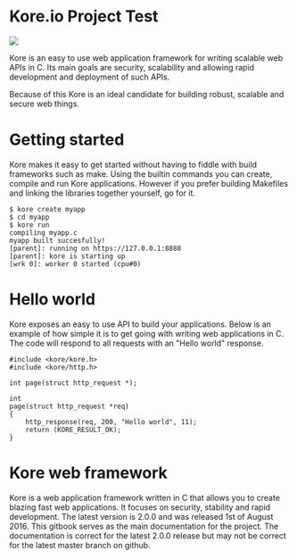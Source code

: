 # Kore.io Project Test
![](https://kore.io/images/logos/logo-front.png)

Kore is an easy to use web application framework for writing scalable web APIs in C.
Its main goals are security, scalability and allowing rapid development and deployment of such APIs.

Because of this Kore is an ideal candidate for building robust, scalable and secure web things.

# Getting started

Kore makes it easy to get started without having to fiddle with build frameworks such as make. Using the builtin commands you can create, compile and run Kore applications. However if you prefer building Makefiles and linking the libraries together yourself, go for it.

```
$ kore create myapp
$ cd myapp
$ kore run
compiling myapp.c
myapp built succesfully!
[parent]: running on https://127.0.0.1:8888
[parent]: kore is starting up
[wrk 0]: worker 0 started (cpu#0)

```

# Hello world

Kore exposes an easy to use API to build your applications. Below is an example of how simple it is to get going with writing web applications in C. The code will respond to all requests with an "Hello world" response.

```
#include <kore/kore.h>
#include <kore/http.h>

int	page(struct http_request *);

int
page(struct http_request *req)
{
    http_response(req, 200, "Hello world", 11);
    return (KORE_RESULT_OK);
}
```

# Kore web framework

Kore is a web application framework written in C that allows you to create blazing fast web applications. It focuses on security, stability and rapid development.
The latest version is 2.0.0 and was released 1st of August 2016.
This gitbook serves as the main documentation for the project.
The documentation is correct for the latest 2.0.0 release but may not be correct for the latest master branch on github.
